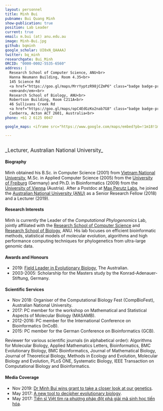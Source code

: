 ```yaml
---
layout: personnel
title: Minh Bui
pubname: Bui Quang Minh
show-publication: true
position: Lab Leader
current: true
email: m.bui (at) anu.edu.au
image: Minh-Bui.jpg
github: bqminh
google_scholar: UI0xN_QAAAAJ
twitter: bq_minh
researchgate: Bui_Minh
ORCID: "0000-0002-5535-6560"
address: |
  Research School of Computer Science, ANU<br>
  Hanna Neumann Building, Room 4.35<br>
  145 Science Rd
  <a href="https://goo.gl/maps/MrrYyptzR98jCZmP6" class="badge badge-primary">map</a><br>
  <em>and</em><br>
  Research School of Biology, ANU<br>
  Robertson Building, Room C211A<br>
  46 Sullivans Creek Rd
  <a href="https://goo.gl/maps/opC4EdGzKo2nab7G8" class="badge badge-primary">map</a><br>
  Canberra, Acton ACT 2601, Australia<br>
phone: +61 2 6125 0047

google_maps: <iframe src="https://www.google.com/maps/embed?pb=!1m18!1m12!1m3!1d3257.125313743419!2d149.11504895127155!3d-35.2780104801935!2m3!1f0!2f0!3f0!3m2!1i1024!2i768!4f13.1!3m3!1m2!1s0x6b164d1c38be6e59%3A0x482f20e6952b2c74!2sRN%20Robertson%20Building%2C%20ANU!5e0!3m2!1sen!2sau!4v1576584089680!5m2!1sen!2sau" width="500" height="400" frameborder="0" style="border:0;" allowfullscreen=""></iframe>

---
```


<br>
<big>_Lecturer, Australian National University_</big>


#### Biography

Minh obtained his B.Sc. in Computer Science (2001) from 
[Vietnam National University](https://vnu.edu.vn/eng/), 
M.Sc. in Applied Computer Science (2005) from the 
[University of Freiburg](http://www.uni-freiburg.de) (Germany)
and Ph.D. in Bioinformatics (2009) from the 
[University of Vienna](https://www.univie.ac.at) (Austria).
After a Postdoc at [Max Perutz Labs](https://www.maxperutzlabs.ac.at),
he joined the [Australian National University (ANU)](https://www.anu.edu.au) as a Senior Research Fellow (2018) and 
a Lecturer (2019).

#### Research Interests

Minh is currently the Leader of the _Computational Phylogenomics_ Lab,
jointly affiliated with the 
[Research School of Computer Science](https://cs.anu.edu.au/)
and [Research School of Biology](https://biology.anu.edu.au/), ANU.
His lab focuses on efficient bioinformatic methods, statistical 
models of molecular evolution, algorithms and high performance computing 
techniques for phylogenetics from ultra-large genomic data.

#### Awards and Honours

* 2019: [Field Leader in Evolutionary Biology](https://specialreports.theaustralian.com.au/1540291/life-sciences-earth-sciences/), The Australian.
* 2003-2005: Scholarship for the Masters study by the Konrad-Adenauer-Stiftung, Germany.

#### Scientific Services

* Nov 2018: Organiser of the Computational Biology Fest (CompBioFest), Australian National University.
* 2017: PC member for the workshop on Mathematical and Statistical Aspects of Molecular Biology (MASAMB).
* 2012-2016: PC member for the International Conference on Bioinformatics (InCoB).
* 2015: PC member for the German Conference on Bioinformatics (GCB).

Reviewer for various scientific journals (in alphabetical order): 
Algorithms for Molecular Biology, Applied Mathematics Letters, 
Bioinformatics, BMC Evolutionary Biology, BMC Bioinformatics, 
Journal of Mathematical Biology, Journal of Theoretical Biology, 
Methods in Ecology and Evolution, Molecular Biology and Evolution, 
PLoS ONE, Systematic Biology, 
IEEE Transaction on Computational Biology and Bioinformatics.


#### Media Coverage

* Nov 2019: [Dr Minh Bui wins grant to take a closer look at our genetics](https://cs.anu.edu.au/news/dr-minh-bui-wins-grant-take-closer-look-our-genetics).
* May 2017: [A new tool to decipher evolutionary biology](https://medienportal.univie.ac.at/presse/aktuelle-pressemeldungen/detailansicht/artikel/neues-werkzeug-zur-entschluesselung-der-evolutionsbiologie/).
* May 2017: [Tiến sĩ Việt tìm ra phương pháp đột phá giải mã sinh học tiến hóa](https://dantri.com.vn/giao-duc-khuyen-hoc/tien-si-viet-tim-ra-phuong-phap-dot-pha-giai-ma-sinh-hoc-tien-hoa-20170515065354906.htm).